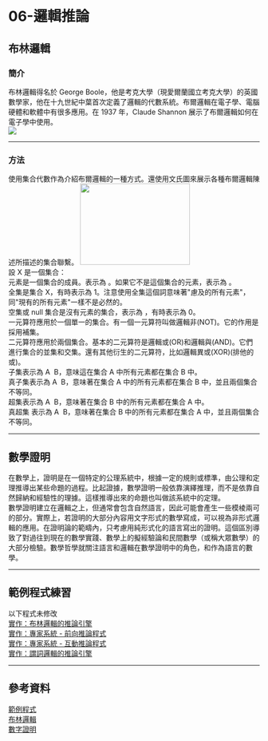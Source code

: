 06-邏輯推論
===
布林邏輯
----
### 簡介
布林邏輯得名於 George Boole，他是考克大學（現愛爾蘭國立考克大學）的英國數學家，他在十九世紀中葉首次定義了邏輯的代數系統。布爾邏輯在電子學、電腦硬體和軟體中有很多應用。在 1937 年，Claude Shannon 展示了布爾邏輯如何在電子學中使用。<br>
<img src="https://bkimg.cdn.bcebos.com/pic/d50735fae6cd7b89fc848d8d0f2442a7d8330ed7?x-bce-process=image/resize,m_lfit,w_268,limit_1/format,f_jpg">
<br>
****
### 方法
使用集合代數作為介紹布爾邏輯的一種方式。還使用文氏圖來展示各種布爾邏輯陳述所描述的集合聯繫。
 <img style="width:220px;height:163px;" alt="" src="https://bkimg.cdn.bcebos.com/pic/8cb1cb1349540923a07a725d9258d109b3de4985?x-bce-process=image/resize,m_lfit,w_220,h_220,limit_1">
 <br>
設 X 是一個集合：
<br>
元素是一個集合的成員。表示為 <math>\in</math>。如果它不是這個集合的元素，表示為 <math>\notin</math>。<br>
全集是集合 X，有時表示為 1。注意使用全集這個詞意味著"慮及的所有元素"，同"現有的所有元素"一樣不是必然的。<br>
空集或 null 集合是沒有元素的集合，表示為 <math>\varnothing</math>，有時表示為 0。<br>
一元算符應用於一個單一的集合。有一個一元算符叫做邏輯非(NOT)。它的作用是採用補集。<br>
二元算符應用於兩個集合。基本的二元算符是邏輯或(OR)和邏輯與(AND)。它們進行集合的並集和交集。還有其他衍生的二元算符，比如邏輯異或(XOR)(排他的或)。<br>
子集表示為 A <math>\subseteq</math> B，意味這在集合 A 中所有元素都在集合 B 中。<br>
真子集表示為 A <math>\subset</math> B，意味著在集合 A 中的所有元素都在集合 B 中，並且兩個集合不等同。<br>
超集表示為 A <math>\supseteq</math> B，意味著在集合 B 中的所有元素都在集合 A 中。<br>
真超集 表示為 A <math>\supset</math> B，意味著在集合 B 中的所有元素都在集合 A 中，並且兩個集合不等同。<br>
*****
數學證明
-----
在數學上，證明是在一個特定的公理系統中，根據一定的規則或標準，由公理和定理推導出某些命題的過程。比起證據，數學證明一般依靠演繹推理，而不是依靠自然歸納和經驗性的理據。這樣推導出來的命題也叫做該系統中的定理。<br>
數學證明建立在邏輯之上，但通常會包含自然語言，因此可能會產生一些模棱兩可的部分。實際上，若證明的大部分內容用文字形式的數學寫成，可以視為非形式邏輯的應用。在證明論的範疇內，只考慮用純形式化的語言寫出的證明。這個區別導致了對過往到現在的數學實踐、數學上的擬經驗論和民間數學（或稱大眾數學）的大部分檢驗。數學哲學就關注語言和邏輯在數學證明中的角色，和作為語言的數學。
*****
範例程式練習
----
以下程式未修改<br>
[實作：布林邏輯的推論引擎](https://misavo.com/blog/陳鍾誠/書籍/人工智慧/06-邏輯推論/B1-實作%EF%BC%9A布林邏輯推論引擎)<br>
[實作：專家系統 - 前向推論程式](https://misavo.com/blog/陳鍾誠/書籍/人工智慧/06-邏輯推論/B2-實作%EF%BC%9A專家系統-前向推論程式)<br>
[實作：專家系統 - 互動推論程式](https://misavo.com/blog/陳鍾誠/書籍/人工智慧/06-邏輯推論/B3-實作%EF%BC%9A專家系統-互動推論程式
)<br>
[實作：謂詞邏輯的推論引擎](https://misavo.com/blog/陳鍾誠/書籍/人工智慧/06-邏輯推論/B4-實作%EF%BC%9A謂詞邏輯的推論引擎)<br>
*******
參考資料
----
[範例程式](https://misavo.com/blog/陳鍾誠/書籍/人工智慧/06-邏輯推論)
<br>
[布林邏輯](https://baike.baidu.com/item/布尔逻辑)
<br>
[數字證明](https://baike.baidu.com/item/数学证明)
